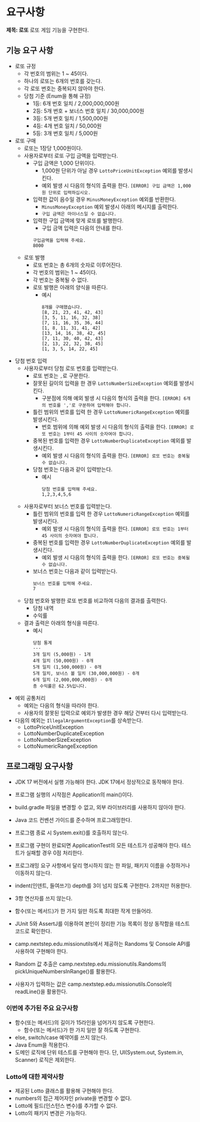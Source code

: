 # 요구사항

**제목: 로또**
로또 게임 기능을 구현한다.

## 기능 요구 사항

- 로또 규정
    - 각 번호의 범위는 1 ~ 45이다.
    - 하나의 로또는 6개의 번호를 갖는다.
    - 각 로또 번호는 중복되지 않아야 한다.
    - 당첨 기준 (Enum을 통해 규정)
        - 1등: 6개 번호 일치 / 2,000,000,000원
        - 2등: 5개 번호 + 보너스 번호 일치 / 30,000,000원
        - 3등: 5개 번호 일치 / 1,500,000원
        - 4등: 4개 번호 일치 / 50,000원
        - 5등: 3개 번호 일치 / 5,000원
- 로또 구매
    - 로또는 1장당 1,000원이다.
    - 사용자로부터 로또 구입 금액을 입력받는다.
        - 구입 금액은 1,000 단위이다.
            - 1,000원 단위가 아닐 경우 `LottoPriceUnitException` 예외를 발생시킨다.
            - 예외 발생 시 다음의 형식의 출력을 한다. `[ERROR] 구입 금액은 1,000원 단위로 입력하십시오.`
        - 입력한 값이 음수일 경우 `MinusMoneyException` 예외를 반환한다.
            - `MinusMoneyException` 예외 발생시 아래의 메시지를 출력한다.
            - `구입 금액은 마이너스일 수 없습니다.`
        - 입력한 구입 금액에 맞게 로또를 발행한다.
            - 구입 금액 입력은 다음의 안내를 한다.
            ```
            구입금액을 입력해 주세요.
            8000
            ```
    - 로또 발행
        - 로또 번호는 총 6개의 숫자로 이루어진다.
        - 각 번호의 범위는 1 ~ 45이다.
        - 각 번호는 중복될 수 없다.
        - 로또 발행은 아래의 양식을 따른다.
            - 예시
              ```
              8개를 구매했습니다.
              [8, 21, 23, 41, 42, 43]
              [3, 5, 11, 16, 32, 38]
              [7, 11, 16, 35, 36, 44]
              [1, 8, 11, 31, 41, 42]
              [13, 14, 16, 38, 42, 45]
              [7, 11, 30, 40, 42, 43]
              [2, 13, 22, 32, 38, 45]
              [1, 3, 5, 14, 22, 45]
              ```
- 당첨 번호 입력
    - 사용자로부터 당첨 로또 번호를 입력받는다.
        - 로또 번호는 `,`로 구분한다.
        - 잘못된 길이의 입력을 한 경우 `LottoNumberSizeException` 예외를 발생시킨다.
            - 구분점에 의해 예외 발생 시 다음의 형식의 출력을 한다. `[ERROR] 6개의 번호를 ','로 구분하여 입력해야 합니다.`
        - 틀린 범위의 번호를 입력 한 경우 `LottoNumericRangeException` 예외를 발생시킨다.
            - 번호 범위에 의해 예외 발생 시 다음의 형식의 출력을 한다. `[ERROR] 로또 번호는 1부터 45 사이의 숫자여야 합니다.`
        - 중복된 번호를 입력한 경우 `LottoNumberDuplicateException` 예외를 발생시킨다.
            - 예외 발생 시 다음의 형식의 출력을 한다. `[ERROR] 로또 번호는 중복될 수 없습니다.`
        - 당첨 번호는 다음과 같이 입력받는다.
            - 예시
                ```
                당첨 번호를 입력해 주세요.
                1,2,3,4,5,6
                ```
    - 사용자로부터 보너스 번호를 입력받는다.
        - 틀린 범위의 번호를 입력 한 경우 `LottoNumericRangeException` 예외를 발생시킨다.
            - 예외 발생 시 다음의 형식의 출력을 한다. `[ERROR] 로또 번호는 1부터 45 사이의 숫자여야 합니다.`
        - 중복된 번호를 입력한 경우 `LottoNumberDuplicateException` 예외를 발생시킨다.
            - 예외 발생 시 다음의 형식의 출력을 한다. `[ERROR] 로또 번호는 중복될 수 없습니다.`
        - 보너스 번호는 다음과 같이 입력받는다.
            ```
            보너스 번호를 입력해 주세요.
            7
            ```
    - 당첨 번호와 발행한 로또 번호를 비교하여 다음의 결과를 출력한다.
        - 당첨 내역
        - 수익률
    - 결과 출력은 아래의 형식을 따른다.
        - 예시
            ```
            당첨 통계
            ---
            3개 일치 (5,000원) - 1개
            4개 일치 (50,000원) - 0개
            5개 일치 (1,500,000원) - 0개
            5개 일치, 보너스 볼 일치 (30,000,000원) - 0개
            6개 일치 (2,000,000,000원) - 0개
            총 수익률은 62.5%입니다.
           ```
- 예외 공통처리
    - 예외는 다음의 형식을 따라야 한다.
    - 사용자의 잘못된 입력으로 예외가 발생한 경우 해당 건부터 다시 입력받는다.
- 다음의 예외는 `IllegalArgumentException`를 상속받는다.
    - LottoPriceUnitException
    - LottoNumberDuplicateException
    - LottoNumberSizeException
    - LottoNumericRangeException

## 프로그래밍 요구사항

- JDK 17 버전에서 실행 가능해야 한다. JDK 17에서 정상적으로 동작해야 한다.
- 프로그램 실행의 시작점은 Application의 main()이다.
- build.gradle 파일을 변경할 수 없고, 외부 라이브러리를 사용하지 않아야 한다.
- Java 코드 컨벤션 가이드를 준수하며 프로그래밍한다.
- 프로그램 종료 시 System.exit()를 호출하지 않는다.
- 프로그램 구현이 완료되면 ApplicationTest의 모든 테스트가 성공해야 한다. 테스트가 실패할 경우 0점 처리한다.
- 프로그래밍 요구 사항에서 달리 명시하지 않는 한 파일, 패키지 이름을 수정하거나 이동하지 않는다.
- indent(인덴트, 들여쓰기) depth를 3이 넘지 않도록 구현한다. 2까지만 허용한다.
- 3항 연산자를 쓰지 않는다.
- 함수(또는 메서드)가 한 가지 일만 하도록 최대한 작게 만들어라.
- JUnit 5와 AssertJ를 이용하여 본인이 정리한 기능 목록이 정상 동작함을 테스트 코드로 확인한다.

- camp.nextstep.edu.missionutils에서 제공하는 Randoms 및 Console API를 사용하여 구현해야 한다.
- Random 값 추출은 camp.nextstep.edu.missionutils.Randoms의 pickUniqueNumbersInRange()를 활용한다.
- 사용자가 입력하는 값은 camp.nextstep.edu.missionutils.Console의 readLine()을 활용한다.

### 이번에 추가된 주요 요구사항

- 함수(또는 메서드)의 길이가 15라인을 넘어가지 않도록 구현한다.
    - 함수(또는 메서드)가 한 가지 일만 잘 하도록 구현한다.
- else, switch/case 예약어를 쓰지 않는다.
- Java Enum을 적용한다.
- 도메인 로직에 단위 테스트를 구현해야 한다. 단, UI(System.out, System.in, Scanner) 로직은 제외한다.

### Lotto에 대한 제약사항

- 제공된 Lotto 클래스를 활용해 구현해야 한다.
- numbers의 접근 제어자인 private을 변경할 수 없다.
- Lotto에 필드(인스턴스 변수)를 추가할 수 없다.
- Lotto의 패키지 변경은 가능하다.